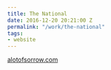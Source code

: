 ```yaml
---
title: The National
date: 2016-12-20 20:21:00 Z
permalink: "/work/the-national"
tags:
- website
---
```


[alotofsorrow.com](http://alotofsorrow.com)